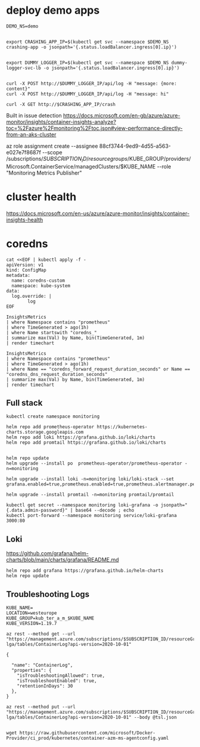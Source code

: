 # deploy demo apps

```
DEMO_NS=demo


export CRASHING_APP_IP=$(kubectl get svc --namespace $DEMO_NS crashing-app -o jsonpath='{.status.loadBalancer.ingress[0].ip}')


export DUMMY_LOGGER_IP=$(kubectl get svc --namespace $DEMO_NS dummy-logger-svc-lb -o jsonpath='{.status.loadBalancer.ingress[0].ip}')


curl -X POST http://$DUMMY_LOGGER_IP/api/log -H "message: {more: content}" 
curl -X POST http://$DUMMY_LOGGER_IP/api/log -H "message: hi" 

curl -X GET http://$CRASHING_APP_IP/crash
```

Built in issue detection
https://docs.microsoft.com/en-gb/azure/azure-monitor/insights/container-insights-analyze?toc=%2Fazure%2Fmonitoring%2Ftoc.json#view-performance-directly-from-an-aks-cluster

az role assignment create --assignee 88cf3744-9ed9-4d55-a563-e027e7f8687f --scope /subscriptions/$SUBSCRIPTION_ID/resourcegroups/$KUBE_GROUP/providers/Microsoft.ContainerService/managedClusters/$KUBE_NAME --role "Monitoring Metrics Publisher"

# cluster health
https://docs.microsoft.com/en-us/azure/azure-monitor/insights/container-insights-health

# coredns 
```
cat <<EOF | kubectl apply -f -
apiVersion: v1
kind: ConfigMap
metadata:
  name: coredns-custom
  namespace: kube-system
data:
  log.override: |
        log
EOF
```

```
InsightsMetrics 
| where Namespace contains "prometheus"
| where TimeGenerated > ago(1h)
| where Name startswith "coredns_"
| summarize max(Val) by Name, bin(TimeGenerated, 1m)
| render timechart

InsightsMetrics 
| where Namespace contains "prometheus"
| where TimeGenerated > ago(1h)
| where Name == "coredns_forward_request_duration_seconds" or Name == "coredns_dns_request_duration_seconds" 
| summarize max(Val) by Name, bin(TimeGenerated, 1m)
| render timechart
```

## Full stack

```
kubectl create namespace monitoring

helm repo add prometheus-operator https://kubernetes-charts.storage.googleapis.com
helm repo add loki https://grafana.github.io/loki/charts
helm repo add promtail https://grafana.github.io/loki/charts


helm repo update
helm upgrade --install po  prometheus-operator/prometheus-operator -n=monitoring

helm upgrade --install loki -n=monitoring loki/loki-stack --set grafana.enabled=true,prometheus.enabled=true,prometheus.alertmanager.persistentVolume.enabled=true,prometheus.server.persistentVolume.enabled=true,persistence.enabled=true

helm upgrade --install promtail -n=monitoring promtail/promtail

kubectl get secret --namespace monitoring loki-grafana -o jsonpath="{.data.admin-password}" | base64 --decode ; echo
kubectl port-forward --namespace monitoring service/loki-grafana 3000:80

```

## Loki
https://github.com/grafana/helm-charts/blob/main/charts/grafana/README.md


```
helm repo add grafana https://grafana.github.io/helm-charts
helm repo update
```


## Troubleshooting Logs

```
KUBE_NAME=
LOCATION=westeurope
KUBE_GROUP=kub_ter_a_m_$KUBE_NAME
KUBE_VERSION=1.19.7

az rest --method get --url "https://management.azure.com/subscriptions/$SUBSCRIPTION_ID/resourceGroups/$KUBE_GROUP/providers/Microsoft.OperationalInsights/workspaces/$KUBE_NAME-lga/tables/ContainerLog?api-version=2020-10-01"

{

  "name": "ContainerLog",
  "properties": {
    "isTroubleshootingAllowed": true,
    "isTroubleshootEnabled": true,
    "retentionInDays": 30
  },
}

az rest --method put --url "https://management.azure.com/subscriptions/$SUBSCRIPTION_ID/resourceGroups/$KUBE_GROUP/providers/Microsoft.OperationalInsights/workspaces/$KUBE_NAME-lga/tables/ContainerLog?api-version=2020-10-01" --body @tsl.json


wget https://raw.githubusercontent.com/microsoft/Docker-Provider/ci_prod/kubernetes/container-azm-ms-agentconfig.yaml

```